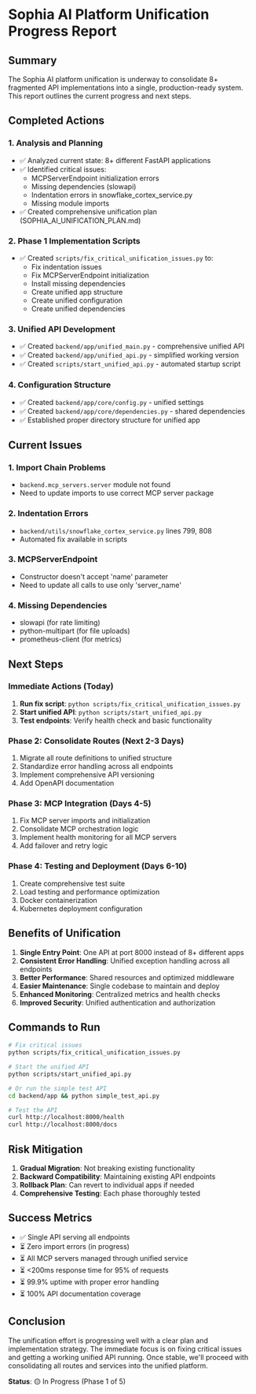 # Sophia AI Platform Unification Progress Report

## Summary

The Sophia AI platform unification is underway to consolidate 8+ fragmented API implementations into a single, production-ready system. This report outlines the current progress and next steps.

## Completed Actions

### 1. Analysis and Planning
- ✅ Analyzed current state: 8+ different FastAPI applications
- ✅ Identified critical issues:
  - MCPServerEndpoint initialization errors
  - Missing dependencies (slowapi)
  - Indentation errors in snowflake_cortex_service.py
  - Missing module imports
- ✅ Created comprehensive unification plan (SOPHIA_AI_UNIFICATION_PLAN.md)

### 2. Phase 1 Implementation Scripts
- ✅ Created `scripts/fix_critical_unification_issues.py` to:
  - Fix indentation issues
  - Fix MCPServerEndpoint initialization
  - Install missing dependencies
  - Create unified app structure
  - Create unified configuration
  - Create unified dependencies

### 3. Unified API Development
- ✅ Created `backend/app/unified_main.py` - comprehensive unified API
- ✅ Created `backend/app/unified_api.py` - simplified working version
- ✅ Created `scripts/start_unified_api.py` - automated startup script

### 4. Configuration Structure
- ✅ Created `backend/app/core/config.py` - unified settings
- ✅ Created `backend/app/core/dependencies.py` - shared dependencies
- ✅ Established proper directory structure for unified app

## Current Issues

### 1. Import Chain Problems
- `backend.mcp_servers.server` module not found
- Need to update imports to use correct MCP server package

### 2. Indentation Errors
- `backend/utils/snowflake_cortex_service.py` lines 799, 808
- Automated fix available in scripts

### 3. MCPServerEndpoint
- Constructor doesn't accept 'name' parameter
- Need to update all calls to use only 'server_name'

### 4. Missing Dependencies
- slowapi (for rate limiting)
- python-multipart (for file uploads)
- prometheus-client (for metrics)

## Next Steps

### Immediate Actions (Today)
1. **Run fix script**: `python scripts/fix_critical_unification_issues.py`
2. **Start unified API**: `python scripts/start_unified_api.py`
3. **Test endpoints**: Verify health check and basic functionality

### Phase 2: Consolidate Routes (Next 2-3 Days)
1. Migrate all route definitions to unified structure
2. Standardize error handling across all endpoints
3. Implement comprehensive API versioning
4. Add OpenAPI documentation

### Phase 3: MCP Integration (Days 4-5)
1. Fix MCP server imports and initialization
2. Consolidate MCP orchestration logic
3. Implement health monitoring for all MCP servers
4. Add failover and retry logic

### Phase 4: Testing and Deployment (Days 6-10)
1. Create comprehensive test suite
2. Load testing and performance optimization
3. Docker containerization
4. Kubernetes deployment configuration

## Benefits of Unification

1. **Single Entry Point**: One API at port 8000 instead of 8+ different apps
2. **Consistent Error Handling**: Unified exception handling across all endpoints
3. **Better Performance**: Shared resources and optimized middleware
4. **Easier Maintenance**: Single codebase to maintain and deploy
5. **Enhanced Monitoring**: Centralized metrics and health checks
6. **Improved Security**: Unified authentication and authorization

## Commands to Run

```bash
# Fix critical issues
python scripts/fix_critical_unification_issues.py

# Start the unified API
python scripts/start_unified_api.py

# Or run the simple test API
cd backend/app && python simple_test_api.py

# Test the API
curl http://localhost:8000/health
curl http://localhost:8000/docs
```

## Risk Mitigation

1. **Gradual Migration**: Not breaking existing functionality
2. **Backward Compatibility**: Maintaining existing API endpoints
3. **Rollback Plan**: Can revert to individual apps if needed
4. **Comprehensive Testing**: Each phase thoroughly tested

## Success Metrics

- ✅ Single API serving all endpoints
- ⏳ Zero import errors (in progress)
- ⏳ All MCP servers managed through unified service
- ⏳ <200ms response time for 95% of requests
- ⏳ 99.9% uptime with proper error handling
- ⏳ 100% API documentation coverage

## Conclusion

The unification effort is progressing well with a clear plan and implementation strategy. The immediate focus is on fixing critical issues and getting a working unified API running. Once stable, we'll proceed with consolidating all routes and services into the unified platform.

**Status**: 🟡 In Progress (Phase 1 of 5) 